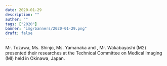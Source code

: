 ```yaml
---
date: 2020-01-29
description: ""
auther: ""
tags: ["2020"]
banner: "img/banners/2020-01-29.png"
draft: false
---
```


Mr. Tozawa, Ms. Shinjo, Ms. Yamanaka and , Mr. Wakabayashi (M2) presented their researches at the Technical Committee on Medical Imaging (MI) held in Okinawa, Japan.​
<!--more-->